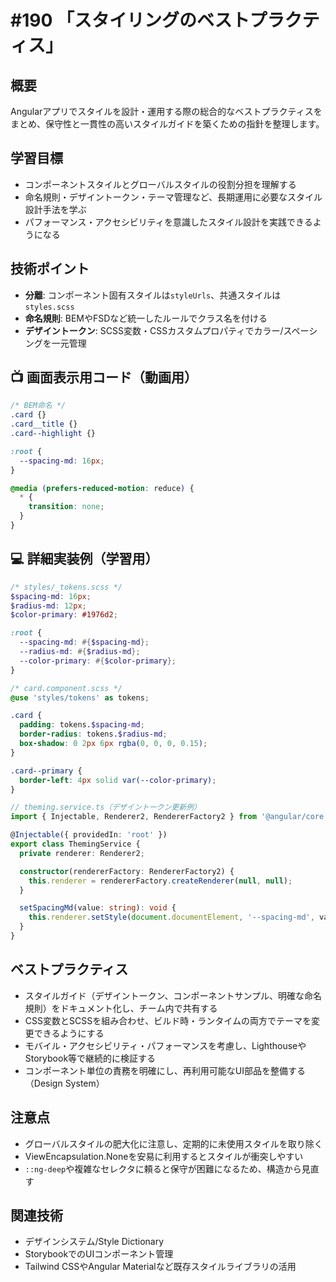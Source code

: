 # #190 「スタイリングのベストプラクティス」

## 概要
Angularアプリでスタイルを設計・運用する際の総合的なベストプラクティスをまとめ、保守性と一貫性の高いスタイルガイドを築くための指針を整理します。

## 学習目標
- コンポーネントスタイルとグローバルスタイルの役割分担を理解する
- 命名規則・デザイントークン・テーマ管理など、長期運用に必要なスタイル設計手法を学ぶ
- パフォーマンス・アクセシビリティを意識したスタイル設計を実践できるようになる

## 技術ポイント
- **分離**: コンポーネント固有スタイルは`styleUrls`、共通スタイルは`styles.scss`
- **命名規則**: BEMやFSDなど統一したルールでクラス名を付ける
- **デザイントークン**: SCSS変数・CSSカスタムプロパティでカラー/スペーシングを一元管理

## 📺 画面表示用コード（動画用）

```scss
/* BEM命名 */
.card {}
.card__title {}
.card--highlight {}
```

```scss
:root {
  --spacing-md: 16px;
}
```

```scss
@media (prefers-reduced-motion: reduce) {
  * {
    transition: none;
  }
}
```

## 💻 詳細実装例（学習用）
```scss
/* styles/_tokens.scss */
$spacing-md: 16px;
$radius-md: 12px;
$color-primary: #1976d2;

:root {
  --spacing-md: #{$spacing-md};
  --radius-md: #{$radius-md};
  --color-primary: #{$color-primary};
}
```

```scss
/* card.component.scss */
@use 'styles/tokens' as tokens;

.card {
  padding: tokens.$spacing-md;
  border-radius: tokens.$radius-md;
  box-shadow: 0 2px 6px rgba(0, 0, 0, 0.15);
}

.card--primary {
  border-left: 4px solid var(--color-primary);
}
```

```typescript
// theming.service.ts（デザイントークン更新例）
import { Injectable, Renderer2, RendererFactory2 } from '@angular/core';

@Injectable({ providedIn: 'root' })
export class ThemingService {
  private renderer: Renderer2;

  constructor(rendererFactory: RendererFactory2) {
    this.renderer = rendererFactory.createRenderer(null, null);
  }

  setSpacingMd(value: string): void {
    this.renderer.setStyle(document.documentElement, '--spacing-md', value);
  }
}
```

## ベストプラクティス
- スタイルガイド（デザイントークン、コンポーネントサンプル、明確な命名規則）をドキュメント化し、チーム内で共有する
- CSS変数とSCSSを組み合わせ、ビルド時・ランタイムの両方でテーマを変更できるようにする
- モバイル・アクセシビリティ・パフォーマンスを考慮し、LighthouseやStorybook等で継続的に検証する
- コンポーネント単位の責務を明確にし、再利用可能なUI部品を整備する（Design System）

## 注意点
- グローバルスタイルの肥大化に注意し、定期的に未使用スタイルを取り除く
- ViewEncapsulation.Noneを安易に利用するとスタイルが衝突しやすい
- `::ng-deep`や複雑なセレクタに頼ると保守が困難になるため、構造から見直す

## 関連技術
- デザインシステム/Style Dictionary
- StorybookでのUIコンポーネント管理
- Tailwind CSSやAngular Materialなど既存スタイルライブラリの活用
